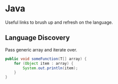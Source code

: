 # Java

Useful links to brush up and refresh on the language.

## Language Discovery

Pass generic array and iterate over.

```java
public void someFunction(T[] array) {
    for (Object item : array) {
        System.out.println(item);
    }
}
```
